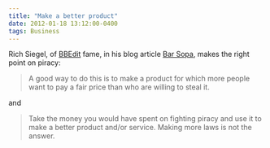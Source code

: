 ```yaml
---
title: "Make a better product"
date: 2012-01-18 13:12:00-0400
tags: Business
---
```


Rich Siegel, of [BBEdit](http://www.barebones.com/products/bbedit/index.html) fame, in his blog article [Bar Sopa](http://rms2.tumblr.com/post/16065567721/bar-sopa), makes the right point on piracy:

> A good way to do this is to make a product for which more people want to pay a fair price than who are willing to steal it.

and

> Take the money you would have spent on fighting piracy and use it to make a better product and/or service. Making more laws is not the answer.
